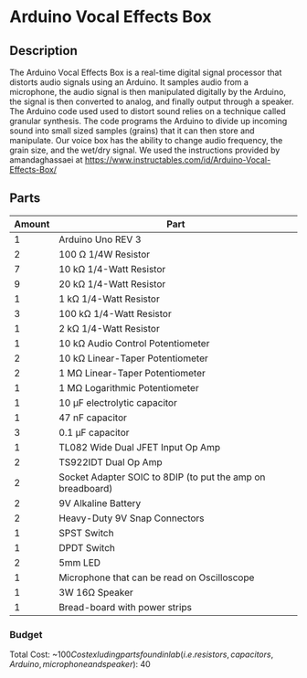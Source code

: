 # Arduino Vocal Effects Box

## Description 
The Arduino Vocal Effects Box is a real-time digital signal processor that distorts audio signals using an Arduino. It samples audio from a microphone, the audio signal is then manipulated digitally by the Arduino, the signal is then converted to analog, and finally output through a speaker. The Arduino code used used to distort sound relies on a technique called granular synthesis. The code programs the Arduino to divide up incoming sound into small sized samples (grains) that it can then store and manipulate.  Our voice box has the ability to change audio frequency, the grain size, and the wet/dry signal. We used the instructions provided by amandaghassaei at https://www.instructables.com/id/Arduino-Vocal-Effects-Box/

## Parts
Amount | Part
------------ | -------------
1 | Arduino Uno REV 3
2 | 100 Ω 1/4W Resistor
7 | 10 kΩ 1/4-Watt Resistor 
9 | 20 kΩ 1/4-Watt Resistor
1 | 1 kΩ 1/4-Watt Resistor 
3 | 100 kΩ 1/4-Watt Resistor
1 | 2 kΩ 1/4-Watt Resistor
1 | 10 kΩ Audio Control Potentiometer
2 | 10 kΩ Linear-Taper Potentiometer
2 | 1 MΩ Linear-Taper Potentiometer
1 | 1 MΩ Logarithmic Potentiometer
1 | 10 μF electrolytic capacitor
1 | 47 nF capacitor
3 | 0.1 μF capacitor
1 | TL082 Wide Dual JFET Input Op Amp
2 | TS922IDT Dual Op Amp
2 | Socket Adapter SOIC to 8DIP (to put the amp on breadboard)
2 | 9V Alkaline Battery
2 | Heavy-Duty 9V Snap Connectors
1 | SPST Switch
1 | DPDT Switch
2 | 5mm LED
1 | Microphone that can be read on Oscilloscope 
1 | 3W 16Ω Speaker
1 | Bread-board with power strips

### Budget
Total Cost: ~$100  
Cost exluding parts found in lab (i.e. resistors, capacitors, Arduino, microphone and speaker): ~$40
